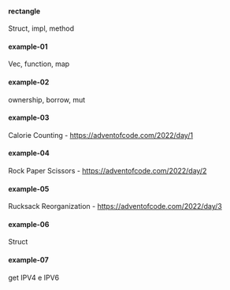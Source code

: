 #### rectangle

Struct, impl, method

#### example-01

Vec, function, map

#### example-02

ownership, borrow, mut

#### example-03

Calorie Counting - https://adventofcode.com/2022/day/1

#### example-04

Rock Paper Scissors - https://adventofcode.com/2022/day/2

#### example-05

Rucksack Reorganization - https://adventofcode.com/2022/day/3

#### example-06

Struct

#### example-07

get IPV4 e IPV6